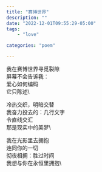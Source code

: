 ```yaml
---
title: "赛博世界"
description: ""
date: "2022-12-01T09:55:29-05:00"
tags: 
    - "love"

categories: "poem"

---
```

我在赛博世界寻觅裂隙\
屏幕不会告诉我：\
爱心如何编码\
它只陈述\

冷热交织，明暗交替\
我奋力投去的：几行文字\
令直线交汇\
那是现实中的美梦\

我在光影里去拥抱\
连同你的一切\
彻夜相拥：胜过时间\
我想与你在永恒里拥抱\
